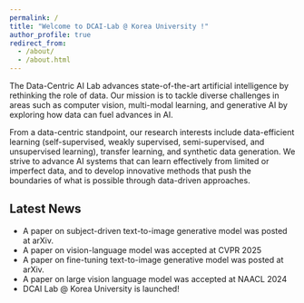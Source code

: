 ```yaml
---
permalink: /
title: "Welcome to DCAI-Lab @ Korea University !"
author_profile: true
redirect_from: 
  - /about/
  - /about.html
---
```


The Data-Centric AI Lab advances state-of-the-art artificial intelligence by rethinking the role of data. Our mission is to tackle diverse challenges in areas such as computer vision, multi-modal learning, and generative AI by exploring how data can fuel advances in AI.

From a data-centric standpoint, our research interests include data-efficient learning (self-supervised, weakly supervised, semi-supervised, and unsupervised learning), transfer learning, and synthetic data generation. We strive to advance AI systems that can learn effectively from limited or imperfect data, and to develop innovative methods that push the boundaries of what is possible through data-driven approaches.


Latest News
------
- A paper on subject-driven text-to-image generative model was posted at arXiv.
- A paper on vision-language model was accepted at CVPR 2025
- A paper on fine-tuning text-to-image generative model was posted at arXiv.
- A paper on large vision language model was accepted at NAACL 2024
- DCAI Lab @ Korea University is launched!
